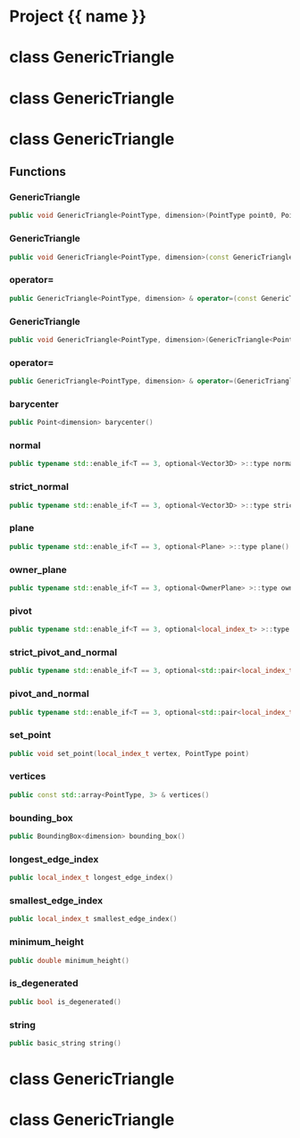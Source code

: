 <script setup>
import {useRoute} from 'vitepress'
const {path} = useRoute()
const tokens = path.split('/')
const words = tokens[2].split('-');
for (let i = 0; i < words.length; i++) {
    words[i] = words[i].charAt(0).toUpperCase() + words[i].slice(1);
    words[i] = words[i].replace('geode', 'Geode')
}
const name = words.join('-');
</script>
# Project {{ name }}

# class GenericTriangle


# class GenericTriangle


# class GenericTriangle


## Functions

### GenericTriangle

```cpp
public void GenericTriangle<PointType, dimension>(PointType point0, PointType point1, PointType point2)
```


### GenericTriangle

```cpp
public void GenericTriangle<PointType, dimension>(const GenericTriangle<PointType, dimension> & other)
```


### operator=

```cpp
public GenericTriangle<PointType, dimension> & operator=(const GenericTriangle<PointType, dimension> & other)
```


### GenericTriangle

```cpp
public void GenericTriangle<PointType, dimension>(GenericTriangle<PointType, dimension> && other)
```


### operator=

```cpp
public GenericTriangle<PointType, dimension> & operator=(GenericTriangle<PointType, dimension> && other)
```


### barycenter

```cpp
public Point<dimension> barycenter()
```


### normal

```cpp
public typename std::enable_if<T == 3, optional<Vector3D> >::type normal()
```


### strict_normal

```cpp
public typename std::enable_if<T == 3, optional<Vector3D> >::type strict_normal()
```


### plane

```cpp
public typename std::enable_if<T == 3, optional<Plane> >::type plane()
```


### owner_plane

```cpp
public typename std::enable_if<T == 3, optional<OwnerPlane> >::type owner_plane()
```


### pivot

```cpp
public typename std::enable_if<T == 3, optional<local_index_t> >::type pivot()
```


### strict_pivot_and_normal

```cpp
public typename std::enable_if<T == 3, optional<std::pair<local_index_t, Vector3D> > >::type strict_pivot_and_normal()
```


### pivot_and_normal

```cpp
public typename std::enable_if<T == 3, optional<std::pair<local_index_t, Vector3D> > >::type pivot_and_normal()
```


### set_point

```cpp
public void set_point(local_index_t vertex, PointType point)
```


### vertices

```cpp
public const std::array<PointType, 3> & vertices()
```


### bounding_box

```cpp
public BoundingBox<dimension> bounding_box()
```


### longest_edge_index

```cpp
public local_index_t longest_edge_index()
```


### smallest_edge_index

```cpp
public local_index_t smallest_edge_index()
```


### minimum_height

```cpp
public double minimum_height()
```


### is_degenerated

```cpp
public bool is_degenerated()
```


### string

```cpp
public basic_string string()
```




# class GenericTriangle


# class GenericTriangle


